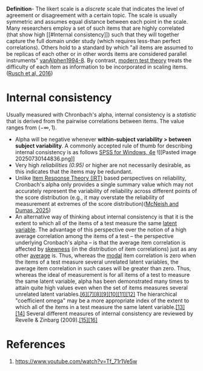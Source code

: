 **Definition**- The likert scale is a *discrete* scale that indicates the level of agreement or disagreement with a certain topic.
The scale is usually symmetric and assumes equal distance between each point in the scale. Many researchers employ a set of such items that are highly correlated (that show high [[#Internal consistency]]) such that they will together capture the full domain under study (which requires less-than perfect correlations). Others hold to a standard by which "all items are assumed to be replicas of each other or in other words items are considered parallel instruments" [vanAlphen1994-8](https://onlinelibrary.wiley.com/doi/10.1046/j.1365-2648.1994.20010196.x). By contrast, [modern test theory](https://en.wikipedia.org/wiki/Item_response_theory) treats the difficulty of each item as information to be incorporated in scaling items. ([Rusch et al, 2016](https://research.wu.ac.at/en/publications/breaking-free-from-the-limitations-of-classical-test-theory-devel-3))
# Internal consistency
Usually measured with Chronbach's alpha, internal consistency is a *statistic* that is derived from the pairwise correlations between items. The value ranges from $(-\infty, 1)$.
- Alpha will be negative whenever **within-subject variability > between subject variability**.
A commonly accepted rule of thumb for describing internal consistency is as follows [SPSS for Windows, 4e](https://archive.org/details/spssforwindowsst00geor)
![[Pasted image 20250730144836.png]]
- Very high *reliabilities (0.95)* or higher are not necessarily desirable, as this indicates that the items may be redundant.
- Unlike [Item Response Theory (IRT)](https://en.wikipedia.org/wiki/Item_response_theory "Item response theory") based perspectives on reliability, Cronbach's alpha only provides a single summary value which may not accurately represent the variability of reliability across different points of the score distribution (e.g., it may overstate the reliability of measurement at extremes of the score distribution)([McNeish and Dumas, 2025](https://link.springer.com/article/10.3758/s13428-025-02611-8))
- An alternative way of thinking about internal consistency is that it is the extent to which all of the items of a test measure the same [latent variable](https://en.wikipedia.org/wiki/Latent_variable "Latent variable"). The advantage of this perspective over the notion of a high average correlation among the items of a test – the perspective underlying Cronbach's alpha – is that the average item correlation is affected by [skewness](https://en.wikipedia.org/wiki/Skewness "Skewness") (in the distribution of item correlations) just as any other [average](https://en.wikipedia.org/wiki/Average "Average") is. Thus, whereas the [modal](https://en.wikipedia.org/wiki/Mode_\(statistics\) "Mode (statistics)") item correlation is zero when the items of a test measure several unrelated latent variables, the average item correlation in such cases will be greater than zero. Thus, whereas the ideal of measurement is for all items of a test to measure the same latent variable, alpha has been demonstrated many times to attain quite high values even when the set of items measures several unrelated latent variables.[[6]](https://en.wikipedia.org/wiki/Internal_consistency#cite_note-6)[[7]](https://en.wikipedia.org/wiki/Internal_consistency#cite_note-7)[[8]](https://en.wikipedia.org/wiki/Internal_consistency#cite_note-8)[[9]](https://en.wikipedia.org/wiki/Internal_consistency#cite_note-9)[[10]](https://en.wikipedia.org/wiki/Internal_consistency#cite_note-10)[[11]](https://en.wikipedia.org/wiki/Internal_consistency#cite_note-11)[[12]](https://en.wikipedia.org/wiki/Internal_consistency#cite_note-12) The hierarchical "coefficient omega" may be a more appropriate index of the extent to which all of the items in a test measure the same latent variable.[[13]](https://en.wikipedia.org/wiki/Internal_consistency#cite_note-13)[[14]](https://en.wikipedia.org/wiki/Internal_consistency#cite_note-14) Several different measures of internal consistency are reviewed by Revelle & Zinbarg (2009).[[15]](https://en.wikipedia.org/wiki/Internal_consistency#cite_note-15)[[16]](https://en.wikipedia.org/wiki/Internal_consistency#cite_note-16)
# References
1. https://www.youtube.com/watch?v=Tf_71r1Ve5w